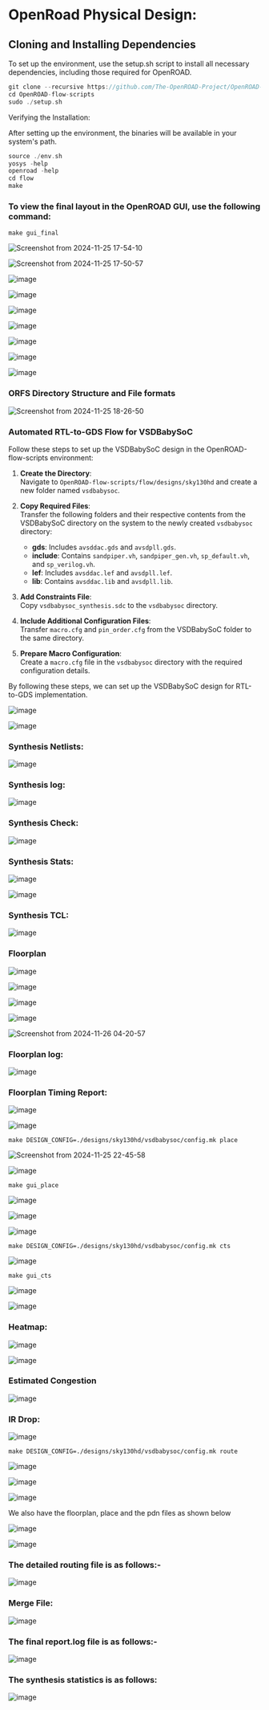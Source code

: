 # OpenRoad Physical Design:

## Cloning and Installing Dependencies

To set up the environment, use the setup.sh script to install all necessary dependencies, including those required for OpenROAD.
```c
git clone --recursive https://github.com/The-OpenROAD-Project/OpenROAD-flow-scripts
cd OpenROAD-flow-scripts
sudo ./setup.sh
```
Verifying the Installation:

After setting up the environment, the binaries will be available in your system's path.
```c
source ./env.sh
yosys -help
openroad -help
cd flow
make
```
### To view the final layout in the OpenROAD GUI, use the following command:

```
make gui_final
```

![Screenshot from 2024-11-25 17-54-10](https://github.com/user-attachments/assets/6d8a5092-2a29-4097-b5aa-1988ad12a3fe)

![Screenshot from 2024-11-25 17-50-57](https://github.com/user-attachments/assets/f83f35b4-9abf-4f75-bc08-0105eed5f1cc)


![image](https://github.com/user-attachments/assets/ba96d734-8407-4711-8f1f-94fe0e74ab49)

![image](https://github.com/user-attachments/assets/451ef896-e955-4ad6-99bc-805ab690b3f9)

![image](https://github.com/user-attachments/assets/ff8b6223-d292-4eca-a9ea-0127b764719a)

![image](https://github.com/user-attachments/assets/f68440b4-8909-4e26-8da1-ff991caecbb4)

![image](https://github.com/user-attachments/assets/b8d239f1-1dbd-42e1-9ec1-30878b0c6b06)

![image](https://github.com/user-attachments/assets/85e18aaa-f39e-4fe4-b91b-bf6d583a70e6)

![image](https://github.com/user-attachments/assets/85b28b45-db4f-4e93-86b5-2a5c1ac7e293)




### ORFS Directory Structure and File formats

![Screenshot from 2024-11-25 18-26-50](https://github.com/user-attachments/assets/ecf21ef9-99ee-4ca4-a591-25270d71ca88)

### Automated RTL-to-GDS Flow for VSDBabySoC

Follow these steps to set up the VSDBabySoC design in the OpenROAD-flow-scripts environment:

1. **Create the Directory**:  
   Navigate to `OpenROAD-flow-scripts/flow/designs/sky130hd` and create a new folder named `vsdbabysoc`.

2. **Copy Required Files**:  
   Transfer the following folders and their respective contents from the VSDBabySoC directory on the system to the newly created `vsdbabysoc` directory:  
   - **gds**: Includes `avsddac.gds` and `avsdpll.gds`.  
   - **include**: Contains `sandpiper.vh`, `sandpiper_gen.vh`, `sp_default.vh`, and `sp_verilog.vh`.  
   - **lef**: Includes `avsddac.lef` and `avsdpll.lef`.  
   - **lib**: Contains `avsddac.lib` and `avsdpll.lib`.

3. **Add Constraints File**:  
   Copy `vsdbabysoc_synthesis.sdc` to the `vsdbabysoc` directory.

4. **Include Additional Configuration Files**:  
   Transfer `macro.cfg` and `pin_order.cfg` from the VSDBabySoC folder to the same directory.

5. **Prepare Macro Configuration**:  
   Create a `macro.cfg` file in the `vsdbabysoc` directory with the required configuration details.

By following these steps, we can set up the VSDBabySoC design for RTL-to-GDS implementation. 

![image](https://github.com/user-attachments/assets/27aa576b-9802-4584-88fe-6a6bca888011)

![image](https://github.com/user-attachments/assets/bedc34cc-0a56-4ea6-8c45-b830d8951133)

### Synthesis Netlists:

![image](https://github.com/user-attachments/assets/188af5d8-c3a2-48e3-b41b-3109b89021be)

### Synthesis log:

![image](https://github.com/user-attachments/assets/cb14a5c9-5b84-4059-a209-f74dd2431b8c)

### Synthesis Check:

![image](https://github.com/user-attachments/assets/9246bdf5-5714-4ecc-993c-250924054efc)

### Synthesis Stats:

![image](https://github.com/user-attachments/assets/08f47ec3-1687-4815-86d2-7490a8ec746d)

![image](https://github.com/user-attachments/assets/3d79edc9-28a0-4384-9067-902a296be820)

### Synthesis TCL:

![image](https://github.com/user-attachments/assets/081acf39-cf99-4203-ae24-5859037d2671)




### Floorplan

![image](https://github.com/user-attachments/assets/db38e81e-7e59-4b41-9df4-32c56b7fdab7)

![image](https://github.com/user-attachments/assets/5ef50fb8-e810-47af-bfa9-5da56a247d60)

![image](https://github.com/user-attachments/assets/5e3ef63a-df7b-4f2d-8562-2f9213b45220)

![image](https://github.com/user-attachments/assets/d48a2e79-e57a-4af0-afee-5b6815c411be)

![Screenshot from 2024-11-26 04-20-57](https://github.com/user-attachments/assets/4f1c8981-8630-4d37-87ff-de4df521c000)

### Floorplan log:
![image](https://github.com/user-attachments/assets/bf27aadb-15b6-4ac0-b341-269f807bce03)

### Floorplan Timing Report:

![image](https://github.com/user-attachments/assets/21c97191-5d23-4d3d-bdcd-231fc97ede71)

![image](https://github.com/user-attachments/assets/c70146bf-fffd-4f8a-9414-edc6d4ab1ac1)



```
make DESIGN_CONFIG=./designs/sky130hd/vsdbabysoc/config.mk place
```
![Screenshot from 2024-11-25 22-45-58](https://github.com/user-attachments/assets/9af333c4-64ae-44f2-939b-73383884f3e5)

![image](https://github.com/user-attachments/assets/c58ead90-0743-4110-9d98-c52f6e59cd60)

```
make gui_place
```
![image](https://github.com/user-attachments/assets/d1155d84-810f-42da-b641-fcaa6f0f6305)

![image](https://github.com/user-attachments/assets/06fbfa1f-96f0-4667-8fd8-8b26fba5af43)

![image](https://github.com/user-attachments/assets/70e5f072-2530-4ccf-82ba-766a5fdeed19)


```
make DESIGN_CONFIG=./designs/sky130hd/vsdbabysoc/config.mk cts
```

![image](https://github.com/user-attachments/assets/4931ae1b-d426-40c2-8b0e-4cf85e591068)

```
make gui_cts
```
![image](https://github.com/user-attachments/assets/501fd827-ec2d-47db-a1bf-4d412505d2fb)

![image](https://github.com/user-attachments/assets/0ae9e161-4c5b-4363-a87d-6eab7e223c4d)

### Heatmap:

![image](https://github.com/user-attachments/assets/97a9720a-b521-4a72-bcea-f434d83f936c)

![image](https://github.com/user-attachments/assets/00da3f14-693d-409c-b2d1-ffffc0ef4106)

### Estimated Congestion

![image](https://github.com/user-attachments/assets/ac1f945c-c86f-4f95-b536-9c355e962ca7)

### IR Drop:

![image](https://github.com/user-attachments/assets/83e0537f-61f1-4512-8dd1-0e7221ad4bbd)

```
make DESIGN_CONFIG=./designs/sky130hd/vsdbabysoc/config.mk route
```

![image](https://github.com/user-attachments/assets/3c960e9f-b4c5-4f0d-833a-3c474b498452)

![image](https://github.com/user-attachments/assets/6629e33b-8c30-463f-99d1-da6f616b8800)

![image](https://github.com/user-attachments/assets/1bc8fe3f-efa5-4a99-a1d3-de6da4afbe7a)



We also have the floorplan, place and the pdn files as shown below

![image](https://github.com/user-attachments/assets/47191b17-b4f4-4a46-9013-95fab90f79a0)

![image](https://github.com/user-attachments/assets/bc1a7e59-c423-4d51-bf7a-fe6c68387c53)

### The detailed routing file is as follows:-
![image](https://github.com/user-attachments/assets/fd4b325e-1778-41af-8b67-e21ce3df8644)

### Merge File:

![image](https://github.com/user-attachments/assets/2e30f426-0795-4bdb-84fc-abf0316143a0)

### The final report.log file is as follows:-

![image](https://github.com/user-attachments/assets/d150be88-b19f-4f99-827d-36cb8ee94d98)

### The synthesis statistics is as follows:

![image](https://github.com/user-attachments/assets/8893e179-bb1d-4794-889f-eaab3cbe06a3)
